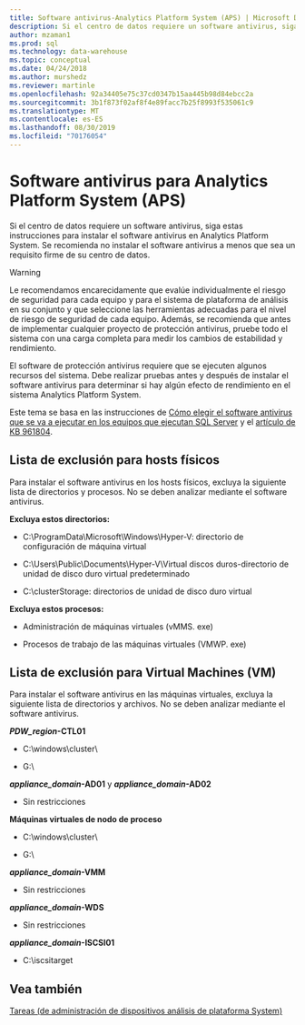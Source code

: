 ```yaml
---
title: Software antivirus-Analytics Platform System (APS) | Microsoft Docs
description: Si el centro de datos requiere un software antivirus, siga estas instrucciones para instalar el software antivirus en Analytics Platform System (APS). Se recomienda no instalar el software antivirus a menos que sea un requisito firme de su centro de datos.
author: mzaman1
ms.prod: sql
ms.technology: data-warehouse
ms.topic: conceptual
ms.date: 04/24/2018
ms.author: murshedz
ms.reviewer: martinle
ms.openlocfilehash: 92a34405e75c37cd0347b15aa445b98d84ebcc2a
ms.sourcegitcommit: 3b1f873f02af8f4e89facc7b25f8993f535061c9
ms.translationtype: MT
ms.contentlocale: es-ES
ms.lasthandoff: 08/30/2019
ms.locfileid: "70176054"
---
```

# <a name="antivirus-software-for-analytics-platform-system-aps"></a>Software antivirus para Analytics Platform System (APS)
Si el centro de datos requiere un software antivirus, siga estas instrucciones para instalar el software antivirus en Analytics Platform System. Se recomienda no instalar el software antivirus a menos que sea un requisito firme de su centro de datos.  
  
> [!WARNING]  
> Le recomendamos encarecidamente que evalúe individualmente el riesgo de seguridad para cada equipo y para el sistema de plataforma de análisis en su conjunto y que seleccione las herramientas adecuadas para el nivel de riesgo de seguridad de cada equipo. Además, se recomienda que antes de implementar cualquier proyecto de protección antivirus, pruebe todo el sistema con una carga completa para medir los cambios de estabilidad y rendimiento.  
>   
> El software de protección antivirus requiere que se ejecuten algunos recursos del sistema. Debe realizar pruebas antes y después de instalar el software antivirus para determinar si hay algún efecto de rendimiento en el sistema Analytics Platform System.  
  
Este tema se basa en las instrucciones de [Cómo elegir el software antivirus que se va a ejecutar en los equipos que ejecutan SQL Server](https://support.microsoft.com/kb/309422) y el [artículo de KB 961804](https://support.microsoft.com/kb/961804/en-us).  
  
## <a name="exclusion-list-for-physical-hosts"></a>Lista de exclusión para hosts físicos  
Para instalar el software antivirus en los hosts físicos, excluya la siguiente lista de directorios y procesos. No se deben analizar mediante el software antivirus.  
  
**Excluya estos directorios:**  
  
-   C:\ProgramData\Microsoft\Windows\Hyper-V: directorio de configuración de máquina virtual  
  
-   C:\Users\Public\Documents\Hyper-V\Virtual discos duros-directorio de unidad de disco duro virtual predeterminado  
  
-   C:\clusterStorage: directorios de unidad de disco duro virtual  
  
**Excluya estos procesos:**  
  
-   Administración de máquinas virtuales (vMMS. exe)  
  
-   Procesos de trabajo de las máquinas virtuales (VMWP. exe)  
  
## <a name="exclusion-list-for-virtual-machines-vms"></a>Lista de exclusión para Virtual Machines (VM)  
Para instalar el software antivirus en las máquinas virtuales, excluya la siguiente lista de directorios y archivos. No se deben analizar mediante el software antivirus.  
  
**_PDW_region_-CTL01**  
  
-   C:\windows\cluster\  
  
-   G:\  
  
**_appliance_domain_-AD01** y  **_appliance_domain_-AD02**  
  
-   Sin restricciones  
  
**Máquinas virtuales de nodo de proceso**  
  
-   C:\windows\cluster\  
  
-   G:\  
  
**_appliance_domain_-VMM**  
  
-   Sin restricciones  
  
**_appliance_domain_-WDS**  
  
-   Sin restricciones  
  
**_appliance_domain_-ISCSI01**  
  
-   C:\iscsitarget  
  
## <a name="see-also"></a>Vea también  
[Tareas &#40;de administración de dispositivos análisis de plataforma System&#41;](appliance-management-tasks.md)  
  
